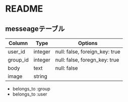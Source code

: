 # README
## messeageテーブル
|Column|Type|Options|
|------|----|-------|
|user_id|integer|null: false, foreign_key: true|
|group_id|integer|null: false, foregn_key: true|
|body|text|null: false|
|image|string|

- belongs_to :group
- belongs_to :user